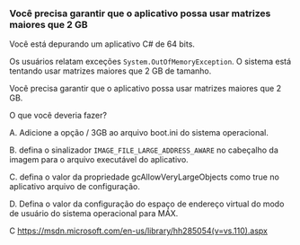 ﻿### Você precisa garantir que o aplicativo possa usar matrizes maiores que 2 GB

Você está depurando um aplicativo C# de 64 bits.

Os usuários relatam exceções `System.OutOfMemoryException`. O sistema está tentando usar
matrizes maiores que 2 GB de tamanho.

Você precisa garantir que o aplicativo possa usar matrizes maiores que 2 GB.

O que você deveria fazer?

A.
Adicione a opção / 3GB ao arquivo boot.ini do sistema operacional.

B.
defina o sinalizador `IMAGE_FILE_LARGE_ADDRESS_AWARE` no cabeçalho da imagem para o
arquivo executável do aplicativo.

C.
defina o valor da propriedade gcAllowVeryLargeObjects como true no aplicativo
arquivo de configuração.

D.
Defina o valor da configuração do espaço de endereço virtual do modo de usuário do sistema operacional para
MÁX.


C
https://msdn.microsoft.com/en-us/library/hh285054(v=vs.110).aspx